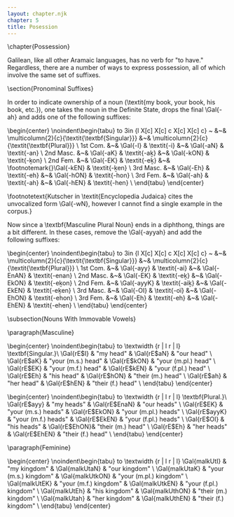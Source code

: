 ```yaml
---
layout: chapter.njk
chapter: 5
title: Posession
---
```


\chapter{Possession}

Galilean, like all other Aramaic languages, has no verb for "to have." Regardless, there are a number of ways to express possession, all of which involve the same set of suffixes.

\section{Pronominal Suffixes}

In order to indicate ownership of a noun (\textit{my book, your book, his book, etc.}), one takes the noun in the Definite State, drops the final \Gal{-ah} and adds one of the following suffixes:

\begin{center}
\noindent\begin{tabu} to 3in {l X[c] X[c] c X[c] X[c] c}
~			&~&	\multicolumn{2}{c}{\textit{\textbf{Singular}}}		&~&	\multicolumn{2}{c}{\textit{\textbf{Plural}}}	\\
1st Com.		&~&	\Gal{-I}		& \textit{-i}		&~&	\Gal{-aN}		& \textit{-an}	\\
2nd Masc.		&~&	\Gal{-aK}		& \textit{-aḵ}	&~&	\Gal{-kON}	& \textit{-ḵon}	\\
2nd Fem.		&~&	\Gal{-EK}		& \textit{-eḵ}	&~&	\footnotemark{}\Gal{-kEN}	& \textit{-ḵen}	\\
3rd Masc.		&~&	\Gal{-Eh}		& \textit{-eh}	&~&	\Gal{-hON}	& \textit{-hon}	\\
3rd Fem.		&~&	\Gal{-ah}		& \textit{-ah}	&~&	\Gal{-hEN}	& \textit{-hen}	\\
\end{tabu}
\end{center}

\footnotetext{Kutscher in \textit{Encyclopedia Judaica} cites the unvocalized form \Gal{-wN}, however I cannot find a single example in the corpus.}

Now since a \textbf{Masculine Plural Noun} ends in a diphthong, things are a bit different. In these cases, remove the \Gal{-ayyah} and add the following suffixes:

\begin{center}
\noindent\begin{tabu} to 3in {l X[c] X[c] c X[c] X[c] c}
~			&~&	\multicolumn{2}{c}{\textit{\textbf{Singular}}}		&~&	\multicolumn{2}{c}{\textit{\textbf{Plural}}}	\\
1st Com.		&~&	\Gal{-ayy}		& \textit{-ai}	&~&	\Gal{-EnAN}	& \textit{-enan}	\\
2nd Masc.		&~&	\Gal{-EK}		& \textit{-eḵ}	&~&	\Gal{-EkON}	& \textit{-eḵon}	\\
2nd Fem.		&~&	\Gal{-ayyK}	& \textit{-aiḵ}	&~&	\Gal{-EkEN}	& \textit{-eḵen}	\\
3rd Masc.		&~&	\Gal{-OI}		& \textit{-oï}	&~&	\Gal{-EhON}	& \textit{-ehon}	\\
3rd Fem.		&~&	\Gal{-Eh}		& \textit{-eh}	&~&	\Gal{-EhEN}	& \textit{-ehen}	\\
\end{tabu}
\end{center}

\subsection{Nouns With Immovable Vowels}

\paragraph{Masculine}

\begin{center}
\noindent\begin{tabu} to \textwidth {r | l r | l}
\textbf{Singular.}\\
\Gal{rE\$I}		&	"my head"				&	\Gal{rE\$aN}	&	"our head" \\
\Gal{rE\$aK}	&	"your (m.s.) head"		&	\Gal{rE\$kON}	&	"your (m.pl.) head" \\
\Gal{rE\$EK}	&	"your (m.f.) head"		&	\Gal{rE\$kEN}	&	"your (f.pl.) head" \\
\Gal{rE\$Eh}	&	"his head"				&	\Gal{rE\$hON}	&	"their (m.) head" \\
\Gal{rE\$ah}	&	"her head"				&	\Gal{rE\$hEN}	&	"their (f.) head" \\
\end{tabu}
\end{center}

\begin{center}
\noindent\begin{tabu} to \textwidth {r | l r | l}
\textbf{Plural.}\\
\Gal{rE\$ayy}	&	"my heads"			&	\Gal{rE\$EnaN}	&	"our heads" \\
\Gal{rE\$EK}	&	"your (m.s.) heads"		&	\Gal{rE\$EkON}	&	"your (m.pl.) heads" \\
\Gal{rE\$ayyK}	&	"your (m.f.) heads"		&	\Gal{rE\$EkEN}	&	"your (f.pl.) heads" \\
\Gal{rE\$OI}	&	"his heads"			&	\Gal{rE\$EhON}&	"their (m.) head" \\
\Gal{rE\$Eh}	&	"her heads"			&	\Gal{rE\$EhEN}	&	"their (f.) head" \\
\end{tabu}
\end{center}

\paragraph{Feminine}

\begin{center}
\noindent\begin{tabu} to \textwidth {r | l r | l}
\Gal{malkUtI}		&	"my kingdom"			&	\Gal{malkUtaN}		&	"our kingdom" \\
\Gal{malkUtaK}		&	"your (m.s.) kingdom"	&	\Gal{malkUtkON}	&	"your (m.pl.) kingdom" \\
\Gal{malkUtEK}		&	"your (m.f.) kingdom"		&	\Gal{malkUtkEN}	&	"your (f.pl.) kingdom" \\
\Gal{malkUtEh}		&	"his kingdom"			&	\Gal{malkUthON}	&	"their (m.) kingdom" \\
\Gal{malkUtah}		&	"her kingdom"			&	\Gal{malkUthEN}	&	"their (f.) kingdom" \\
\end{tabu}
\end{center}